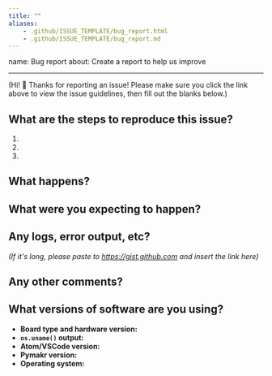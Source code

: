 ```yaml
---
title: ""
aliases:
    - .github/ISSUE_TEMPLATE/bug_report.html
    - .github/ISSUE_TEMPLATE/bug_report.md
---
```

name: Bug report
about: Create a report to help us improve

---

(Hi! 👋  Thanks for reporting an issue! Please make sure you click the link above to view the issue guidelines, then fill out the blanks below.)

## What are the steps to reproduce this issue?
1.
2.
3.

## What happens?


## What were you expecting to happen?


## Any logs, error output, etc?
*(If it's long, please paste to https://gist.github.com and insert the link here)*


## Any other comments?


## What versions of software are you using?
- **Board type and hardware version:**
- **`os.uname()` output:**
- **Atom/VSCode version:**
- **Pymakr version:**
- **Operating system:**
